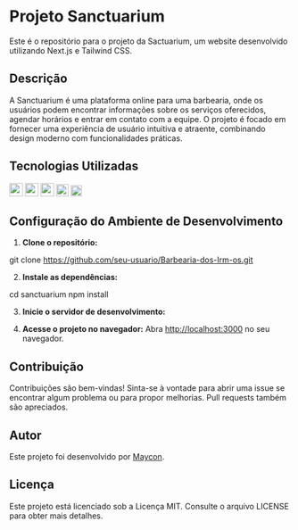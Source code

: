 # Projeto Sanctuarium

Este é o repositório para o projeto da Sactuarium, um website desenvolvido utilizando Next.js e Tailwind CSS.

## Descrição
A Sanctuarium é uma plataforma online para uma barbearia, onde os usuários podem encontrar informações sobre os serviços oferecidos, agendar horários e entrar em contato com a equipe. O projeto é focado em fornecer uma experiência de usuário intuitiva e atraente, combinando design moderno com funcionalidades práticas.

## Tecnologias Utilizadas

<div>
  <img src="https://cdn.jsdelivr.net/gh/devicons/devicon@latest/icons/nextjs/nextjs-original.svg" width='24' />
  <img src="https://cdn.jsdelivr.net/gh/devicons/devicon@latest/icons/react/react-original.svg" width='24' />
  <img src="https://cdn.jsdelivr.net/gh/devicons/devicon@latest/icons/tailwindcss/tailwindcss-original.svg" width='24' />
  <img src="https://cdn.jsdelivr.net/gh/devicons/devicon@latest/icons/nodejs/nodejs-original.svg" width='22' />
  <img src="https://cdn.jsdelivr.net/gh/devicons/devicon@latest/icons/pnpm/pnpm-original.svg" width='20' />
</div>

## Configuração do Ambiente de Desenvolvimento

1. **Clone o repositório:**

git clone https://github.com/seu-usuario/Barbearia-dos-Irm-os.git


2. **Instale as dependências:**

cd sanctuarium
npm install


3. **Inicie o servidor de desenvolvimento:**


4. **Acesse o projeto no navegador:**
Abra [http://localhost:3000](http://localhost:3000) no seu navegador.

## Contribuição

Contribuições são bem-vindas! Sinta-se à vontade para abrir uma issue se encontrar algum problema ou para propor melhorias. Pull requests também são apreciados.

## Autor

Este projeto foi desenvolvido por [Maycon](https://github.com/mayconjzj).

## Licença

Este projeto está licenciado sob a Licença MIT. Consulte o arquivo LICENSE para obter mais detalhes.
